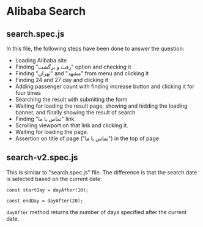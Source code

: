 # Alibaba Search

## search.spec.js

In this file, the following steps have been done to answer the question:

- Loading Alibaba site
- Finding "رفت و برگشت" option and checking it
- Finding "تهران" and "مشهد" from menu and clicking it
- Finding 24 and 27 day and clicking it
- Adding passenger count with finding increase button and clicking it for four times
- Searching the result with submiting the form
- Waiting for loading the result page, showing and hidding the loading banner, and finally showing the result of search
- Finding "تماس با ما" link.
- Scrolling viewport on that link and clicking it.
- Waiting for loading the page.
- Assertion on title of page ("تماس با ما") in the top of page

## search-v2.spec.js

This is similar to "search.spec.js" file. The difference is that the search date is selected based on the current date:

`const startDay = dayAfter(10);`

`const endDay = dayAfter(20);`

`dayAfter` method returns the number of days specified after the current date.

